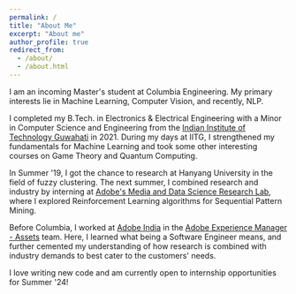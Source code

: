 ```yaml
---
permalink: /
title: "About Me"
excerpt: "About me"
author_profile: true
redirect_from: 
  - /about/
  - /about.html
---
```


I am an incoming Master's student at Columbia Engineering. My primary interests lie in Machine Learning, Computer Vision, and recently, NLP.

I completed my B.Tech. in Electronics & Electrical Engineering with a Minor in Computer Science and Engineering from the [Indian Institute of Technology Guwahati](https://iitg.ac.in/) in 2021. During my days at IITG, I strengthened my fundamentals for Machine Learning and took some other interesting courses on Game Theory and Quantum Computing.

In Summer '19, I got the chance to research at Hanyang University in the field of fuzzy clustering. The next summer, I combined research and industry by interning at [Adobe's Media and Data Science Research Lab](https://research.adobe.com/), where I explored Reinforcement Learning algorithms for Sequential Pattern Mining.

Before Columbia, I worked at [Adobe India](https://www.adobe.com/in/) in the [Adobe Experience Manager - Assets](https://experienceleague.adobe.com/docs/experience-manager-cloud-service/content/assets/overview.html) team. Here, I learned what being a Software Engineer means, and further cemented my understanding of how research is combined with industry demands to best cater to the customers' needs.

I love writing new code and am currently open to internship opportunities for Summer '24!